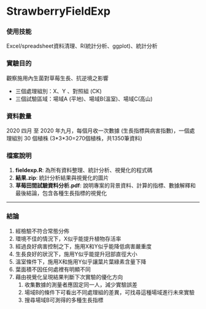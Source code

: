 # StrawberryFieldExp
### 使用技能
Excel/spreadsheet資料清理、R(統計分析、ggplot)、統計分析
### 實驗目的
觀察施用內生菌對草莓生長、抗逆境之影響
* 三個處理組別：X、Y 、對照組 (CK)
* 三個試驗區域：場域A (平地)、場域B(溫室)、場域C(高山)
### 資料數量
2020 四月 至 2020 年九月，每個月收一次數據 (生長指標與病害指數)，一個處理組別 30 個植株 (3\*3\*30=270個植株，共1350筆資料)
### 檔案說明
1. **fieldexp.R**: 為所有資料整理、統計分析、視覺化的程式碼
3. **結果.zip**: 統計分析結果與視覺化的圖片
4. **草莓田間試驗資料分析.pdf**: 說明專案的背景資料、計算的指標、數據解釋和最後結論，包含各種生長指標的視覺化
---
### 結論
1. 經檢驗不符合常態分佈
2. 環境不佳的情況下，X似乎能提升植物存活率
3. 經過良好病害控制之下，施用X和Y似乎能降低病害嚴重度
4. 生長良好的狀況下，施用Y似乎能提升冠部直徑大小
5. 溫室條件下，施用X和施用Y似乎讓葉片葉綠素含量下降
6. 葉面積不因任何處裡有明顯不同
7. 藉由視覺化呈現結果判斷下次實驗的優化方向
   1. 收集數據的測量者應固定同一人，減少實驗誤差
   2. 場域B的條件下可看出不同處理組的差異，可找尋這種場域進行未來實驗
   3. 搜尋場域B可測得的多種生長指標
